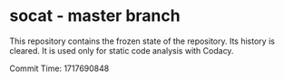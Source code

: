 # socat - master branch

This repository contains the frozen state of the repository.
Its history is cleared. It is used only for static code
analysis with Codacy.

Commit Time: 1717690848